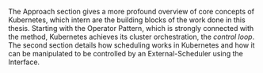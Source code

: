 The Approach section gives a more profound overview of core concepts of Kubernetes, which intern are the building blocks of the work done in this thesis. Starting with the Operator Pattern, which is strongly connected with the method, Kubernetes achieves its cluster orchestration, the *control loop*. The second section details how scheduling works in Kubernetes and how it can be manipulated to be controlled by an External-Scheduler using the Interface.
